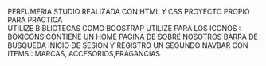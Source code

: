 PERFUMERIA STUDIO 
REALIZADA CON HTML Y CSS 
PROYECTO PROPIO PARA PRACTICA \
UTILIZE BIBLIOTECAS COMO BOOSTRAP 
UTILIZE PARA LOS ICONOS : BOXICONS 
CONTIENE UN HOME 
PAGINA DE SOBRE NOSOTROS
BARRA DE BUSQUEDA 
INICIO DE SESION Y REGISTRO 
UN SEGUNDO NAVBAR CON ITEMS : MARCAS, ACCESORIOS,FRAGANCIAS 
